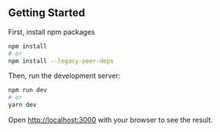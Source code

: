 
## Getting Started

First, install npm packages

```bash
npm install 
# or
npm install --legacy-peer-deps
```

Then, run the development server:

```bash
npm run dev
# or
yarn dev
```

Open [http://localhost:3000](http://localhost:3000) with your browser to see the result.
